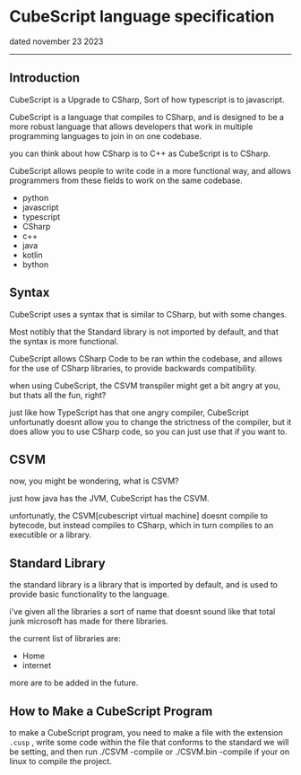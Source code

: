 # CubeScript language specification

dated november 23 2023

-----

## Introduction

CubeScript is a Upgrade to CSharp, Sort of how typescript is to javascript.

CubeScript is a language that compiles to CSharp, and is designed to be a more robust language that allows developers that work in multiple programming languages to join in on one codebase.

you can think about how CSharp is to C++ as CubeScript is to CSharp.

CubeScript allows people to write code in a more functional way, and allows programmers from these fields to work on the same codebase.

* python
* javascript
* typescript
* CSharp
* c++
* java
* kotlin
* bython

## Syntax

CubeScript uses a syntax that is similar to CSharp, but with some changes.

Most notibly that the Standard library is not imported by default, and that the syntax is more functional.

CubeScript allows CSharp Code to be ran wthin the codebase, and allows for the use of CSharp libraries, to provide backwards compatibility.

when using CubeScript, the CSVM transpiler might get a bit angry at you, but thats all the fun, right?

just like how TypeScript has that one angry compiler, CubeScript unfortunatly doesnt allow you to change the strictness of the compiler, but it does allow you to use CSharp code, so you can just use that if you want to.

## CSVM

now, you might be wondering, what is CSVM?

just how java has the JVM, CubeScript has the CSVM.

unfortunatly, the CSVM[cubescript virtual machine] doesnt compile to bytecode, but instead compiles to CSharp, which in turn compiles to an executible or a library.

## Standard Library

the standard library is a library that is imported by default, and is used to provide basic functionality to the language.

i've given all the libraries a sort of name that doesnt sound like that total junk microsoft has made for there libraries.

the current list of libraries are:

* Home
* internet

more are to be added in the future.

## How to Make a CubeScript Program

to make a CubeScript program, you need to make a file with the extension `.cusp` , write some code within the file that conforms to the standard we will be setting, and then run ./CSVM -compile or ./CSVM.bin -compile if your on linux to compile the project.
